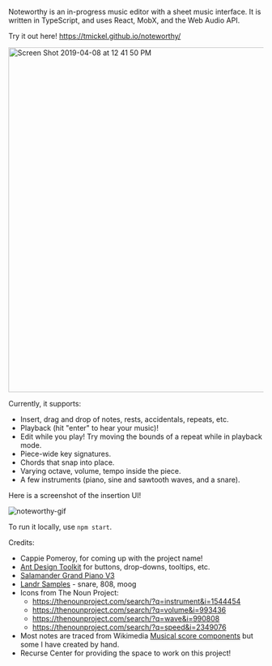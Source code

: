 Noteworthy is an in-progress music editor with a sheet music interface. It is written in TypeScript, and uses React, MobX, and the Web Audio API.

Try it out here! https://tmickel.github.io/noteworthy/

<img width="680" alt="Screen Shot 2019-04-08 at 12 41 50 PM" src="https://user-images.githubusercontent.com/120403/55741610-b3388580-59fb-11e9-925f-3ef375581760.png">

Currently, it supports:

- Insert, drag and drop of notes, rests, accidentals, repeats, etc.
- Playback (hit "enter" to hear your music)!
- Edit while you play! Try moving the bounds of a repeat while in playback mode.
- Piece-wide key signatures.
- Chords that snap into place.
- Varying octave, volume, tempo inside the piece.
- A few instruments (piano, sine and sawtooth waves, and a snare).

Here is a screenshot of the insertion UI!

![noteworthy-gif](https://user-images.githubusercontent.com/120403/55741338-065e0880-59fb-11e9-86c3-9ed73c1d000a.gif)

To run it locally, use `npm start`.

Credits:

- Cappie Pomeroy, for coming up with the project name!
- [Ant Design Toolkit](https://ant.design/) for buttons, drop-downs, tooltips, etc.
- [Salamander Grand Piano V3](https://archive.org/details/SalamanderGrandPianoV3)
- [Landr Samples](https://samples.landr.com/) - snare, 808, moog
- Icons from The Noun Project:
  - https://thenounproject.com/search/?q=instrument&i=1544454
  - https://thenounproject.com/search/?q=volume&i=993436
  - https://thenounproject.com/search/?q=wave&i=990808
  - https://thenounproject.com/search/?q=speed&i=2349076
- Most notes are traced from Wikimedia [Musical score components](https://commons.wikimedia.org/wiki/Category:Musical_score_components) but some I have created by hand.
- Recurse Center for providing the space to work on this project!
